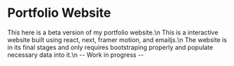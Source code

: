 # Portfolio Website
This here is a beta version of my portfolio website.\n
This is a interactive website built using react, next, framer motion, and emailjs.\n
The website is in its final stages and only requires bootstraping properly and populate necessary data into it.\n
-- Work in progress --
